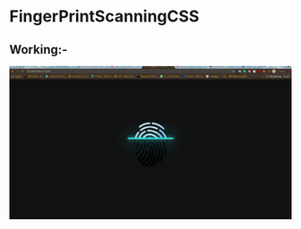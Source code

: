 # FingerPrintScanningCSS

## Working:-

<img src="https://github.com/sanidhya12345/FingerPrintScanningCSS/blob/main/scanning.gif">
